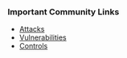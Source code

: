 ### Important Community Links

* [Attacks](attacks)
* [Vulnerabilities](vulnerabilities)
* [Controls](controls)
